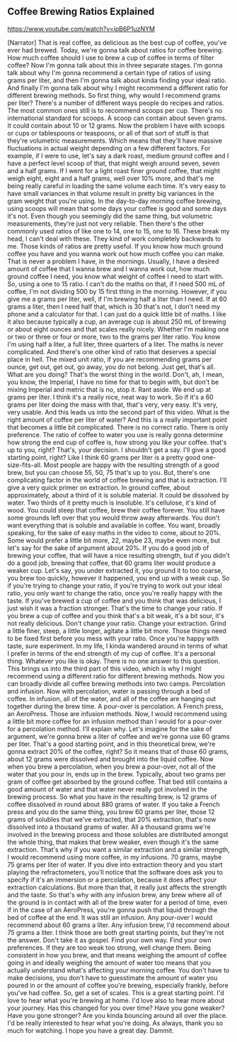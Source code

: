 ## Coffee Brewing Ratios Explained

<https://www.youtube.com/watch?v=ipB6P1uzNYM>

[Narrator] That is real coffee,
as delicious as the best cup of coffee,
you've ever had brewed.
Today, we're gonna talk about
ratios for coffee brewing.
How much coffee should I
use to brew a cup of coffee
in terms of filter coffee?
Now I'm gonna talk about this
in three separate stages.
I'm gonna talk about
why I'm gonna recommend
a certain type of ratios
of using grams per liter,
and then I'm gonna talk
about kinda finding
your ideal ratio.
And finally I'm gonna talk about why
I might recommend a different ratio
for different brewing methods.
So first thing, why would I
recommend grams per liter?
There's a number of different ways people
do recipes and ratios.
The most common ones still is
to recommend scoops per cup.
There's no international
standard for scoops.
A scoop can contain about seven grams.
It could contain about 10 or 12 grams.
Now the problem I have with scoops or cups
or tablespoons or teaspoons,
or all of that sort of stuff
is that they're volumetric measurements.
Which means that they'll
have massive fluctuations
in actual weight depending
on a few different factors.
For example, if I were to use,
let's say a dark roast,
medium ground coffee
and I have a perfect level scoop of that,
that might weigh around
seven, seven and a half grams.
If I went for a light
roast finer ground coffee,
that might weigh eight,
eight and a half grams,
well over 10% more, and
that's me being really careful
in loading the same volume each time.
It's very easy to have small variances
in that volume result
in pretty big variances
in the gram weight that you're using.
In the day-to-day morning coffee brewing,
using scoops will mean that some days
your coffee is good
and some days it's not.
Even though you seemingly
did the same thing,
but volumetric measurements,
they're just not very reliable.
Then there's the other
commonly used ratios
of like one to 14, one to 15, one to 16.
These break my head, I
can't deal with these.
They kind of work
completely backwards to me.
Those kinds of ratios are pretty useful.
If you know how much
ground coffee you have
and you wanna work out how
much coffee you can make.
That is never a problem
I have, in the mornings.
Usually, I have a desired amount of coffee
that I wanna brew and I wanna work out,
how much ground coffee I need,
you know what weight of
coffee I need to start with.
So, using a one to 15 ratio.
I can't do the maths on that,
if I need 500 mL of coffee,
I'm not dividing 500 by 15
first thing in the morning.
However, if you give me a grams per liter,
well, if I'm brewing
half a liter than I need.
If at 60 grams a liter,
then I need half that,
which is 30 that's not,
I don't need my phone and
a calculator for that.
I can just do a quick little bit of maths.
I like it also because typically a cup,
an average cup is about 250 mL of brewing
or about eight ounces and
that scales really nicely.
Whether I'm making one or
two or three or four or more,
two to the grams per liter ratio.
You know I'm using half
a liter, a full liter,
three quarters of a liter.
The maths is never complicated.
And there's one other kind of ratio
that deserves a special place in hell.
The mixed unit ratio,
if you are recommending grams per ounce,
get out, get out, go
away, you do not belong.
Just get, that's all.
What are you doing?
That's the worst thing in the world.
Don't, ah, I mean, you know, the Imperial,
I have no time for that to begin with,
but don't be mixing Imperial
and metric that is no, stop it.
Rant aside.
We end up at grams per liter.
I think it's a really
nice, neat way to work.
So if it's a 60 grams per
liter doing the mass with that,
that's very, very easy.
It's very, very usable.
And this leads us into the
second part of this video.
What is the right amount of
coffee per liter of water?
And this is a really important point
that becomes a little bit complicated.
There is no correct ratio.
There is only preference.
The ratio of coffee to water you use
is really gonna determine
how strong the end cup
of coffee is, how strong
you like your coffee.
that's up to you, right?
That's, your decision.
I shouldn't get a say.
I'll give a good starting point, right?
Like I think 60 grams per liter
is a pretty good one-size-fits-all.
Most people are happy with
the resulting strength
of a good brew, but you
can choose 55, 50, 75
that's up to you.
But, there's one complicating factor
in the world of coffee brewing
and that is extraction.
I'll give a very quick
primer on extraction.
In ground coffee, about approximately,
about a third of it is soluble material.
It could be dissolved by water.
Two thirds of it pretty much is insoluble.
It's cellulose, it's kind of wood.
You could steep that coffee,
brew their coffee forever.
You still have some grounds left over
that you would throw away afterwards.
You don't want everything that is soluble
and available in coffee.
You want, broadly speaking,
for the sake of easy maths
in the video to come,
about to 20%.
Some would prefer a little
bit more, 22, maybe 23,
maybe even more, but let's
say for the sake of argument
about 20%.
If you do a good job
of brewing your coffee,
that will have a nice resulting strength,
but if you didn't do a good
job, brewing that coffee,
that 60 grams liter would
produce a weaker cup.
Let's say, you under extracted it,
you ground it to too coarse,
you brew too quickly,
however it happened, you
end up with a weak cup.
So if you're trying to change your ratio,
if you're trying to work
out your ideal ratio,
you only want to change the ratio,
once you're really happy with the taste.
If you've brewed a cup of coffee
and you think that was delicious,
I just wish it was a fraction stronger.
That's the time to change your ratio.
If you brew a cup of coffee and
you think that's a bit weak,
it's a bit sour, it's
not really delicious.
Don't change your ratio.
Change your extraction.
Grind a little finer,
steep, a little longer,
agitate a little bit more.
Those things need to be fixed first
before you mess with your ratio.
Once you're happy with
taste, sure experiment.
In my life, I kinda
wandered around in terms
of what I prefer in
terms of the end strength
of my cup of coffee.
It's a personal thing.
Whatever you like is okay.
There is no one answer to this question.
This brings us into the
third part of this video,
which is why I might recommend
using a different ratio
for different brewing methods.
Now you can broadly divide
all coffee brewing methods
into two camps.
Percolation and infusion.
Now with percolation,
water is passing through
a bed of coffee.
In infusion, all of the
water, and all of the coffee
are hanging out together
during the brew time.
A pour-over is percolation.
A French press, an AeroPress.
Those are infusion methods.
Now, I would recommend using
a little bit more coffee
for an infusion method than
I would for a pour-over
for a percolation method.
I'll explain why.
Let's imagine for the sake of argument,
we're gonna brew a liter of coffee
and we're gonna use 60 grams per liter.
That's a good starting point,
and in this theoretical brew,
we're gonna extract 20%
of the coffee, right?
So it means that of those 60 grams,
about 12 grams were dissolved and brought
into the liquid coffee.
Now when you brew a percolation,
when you brew a pour-over,
not all of the water that you
pour in, ends up in the brew.
Typically, about two grams per
gram of coffee get absorbed
by the ground coffee.
That bed still contains
a good amount of water
and that water never really got involved
in the brewing process.
So what you have in the
resulting brew, is 12 grams
of coffee dissolved in round
about 880 grams of water.
If you take a French press
and you do the same thing,
you brew 60 grams per liter,
those 12 grams of solubles
that we've extracted,
that 20% extraction, that's now dissolved
into a thousand grams of water.
All a thousand grams we're
involved in the brewing process
and those solubles are distributed amongst
the whole thing, that
makes that brew weaker,
even though it's the same extraction.
That's why if you want
a similar extraction
and a similar strength,
I would recommend using more
coffee, in my infusions.
70 grams, maybe 75 grams
per liter of water.
If you dive into extraction theory
and you start playing the refractometers,
you'll notice that the
software does ask you
to specify if it's an
immersion or a percolation,
because it does affect your
extraction calculations.
But more than that, it really just affects
the strength and the taste.
So that's why with any infusion brew,
any brew where all of
the ground is in contact
with all of the brew water
for a period of time,
even if in the case of an AeroPress,
you're gonna push that liquid through
the bed of coffee at the end.
It was still an infusion.
Any pour-over I would recommend
about 60 grams a liter.
Any infusion brew, I'd recommend
about 75 grams a liter.
I think those are both
great starting points,
but they're not the answer.
Don't take it as gospel.
Find your own way.
Find your own preferences.
If they are too weak too
strong, well change them.
Being consistent in how you brew,
and that means weighing the
amount of coffee going in
and ideally weighing
the amount of water too
means that you actually
understand what's affecting
your morning coffee.
You don't have to make decisions,
you don't have to guesstimate the amount
of water you poured in
or the amount of coffee
you're brewing, especially frankly,
before you've had coffee.
So, get a set of scales.
This is a great starting point.
I'd love to hear what
you're brewing at home.
I'd love also to hear
more about your journey.
Has this changed for you over time?
Have you gone weaker?
Have you gone stronger?
Are you kinda bouncing
around all over the place.
I'd be really interested
to hear what you're doing.
As always, thank you so much for watching.
I hope you have a great day.
Dammit.
